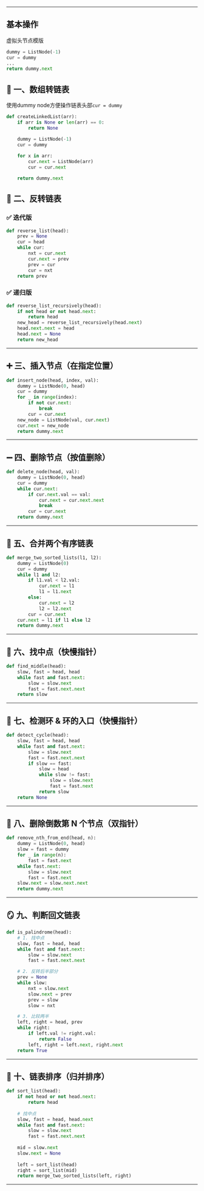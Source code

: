 
---
## 基本操作

虚拟头节点模版
```python
dummy = ListNode(-1)
cur = dummy
...
return dummy.next
```
## **🔁 一、数组转链表**

使用dummy node方便操作链表头部`cur = dummy`

```python
def createLinkedList(arr):
    if arr is None or len(arr) == 0:
        return None

    dummy = ListNode(-1)
    cur = dummy
    
    for x in arr:
	    cur.next = ListNode(arr)
	    cur = cur.next

    return dummy.next

```
## **🔁 二、反转链表**


### **✅ 迭代版**

```python
def reverse_list(head):
    prev = None
    cur = head
    while cur:
        nxt = cur.next
        cur.next = prev
        prev = cur
        cur = nxt
    return prev
```

### **✅ 递归版**

```python
def reverse_list_recursively(head):
    if not head or not head.next:
        return head
    new_head = reverse_list_recursively(head.next)
    head.next.next = head
    head.next = None
    return new_head
```

---

## **➕ 三、插入节点（在指定位置）**

```python
def insert_node(head, index, val):
    dummy = ListNode(0, head)
    cur = dummy
    for _ in range(index):
        if not cur.next:
            break
        cur = cur.next
    new_node = ListNode(val, cur.next)
    cur.next = new_node
    return dummy.next
```

---

## **➖ 四、删除节点（按值删除）**

```python
def delete_node(head, val):
    dummy = ListNode(0, head)
    cur = dummy
    while cur.next:
        if cur.next.val == val:
            cur.next = cur.next.next
            break
        cur = cur.next
    return dummy.next
```

---

## **🔄 五、合并两个有序链表**

```python
def merge_two_sorted_lists(l1, l2):
    dummy = ListNode(0)
    cur = dummy
    while l1 and l2:
        if l1.val < l2.val:
            cur.next = l1
            l1 = l1.next
        else:
            cur.next = l2
            l2 = l2.next
        cur = cur.next
    cur.next = l1 if l1 else l2
    return dummy.next
```

---

## **🧩 六、找中点（快慢指针）**

```python
def find_middle(head):
    slow, fast = head, head
    while fast and fast.next:
        slow = slow.next
        fast = fast.next.next
    return slow
```

---

## **🔁 七、检测环 & 环的入口（快慢指针）**

```python
def detect_cycle(head):
    slow, fast = head, head
    while fast and fast.next:
        slow = slow.next
        fast = fast.next.next
        if slow == fast:
            slow = head
            while slow != fast:
                slow = slow.next
                fast = fast.next
            return slow
    return None
```

---

## **📏 八、删除倒数第 N 个节点（双指针）**

```python
def remove_nth_from_end(head, n):
    dummy = ListNode(0, head)
    slow = fast = dummy
    for _ in range(n):
        fast = fast.next
    while fast.next:
        slow = slow.next
        fast = fast.next
    slow.next = slow.next.next
    return dummy.next
```

---

## **🪞 九、判断回文链表**

```python
def is_palindrome(head):
    # 1. 找中点
    slow, fast = head, head
    while fast and fast.next:
        slow = slow.next
        fast = fast.next.next

    # 2. 反转后半部分
    prev = None
    while slow:
        nxt = slow.next
        slow.next = prev
        prev = slow
        slow = nxt

    # 3. 比较两半
    left, right = head, prev
    while right:
        if left.val != right.val:
            return False
        left, right = left.next, right.next
    return True
```

---

## **🧠 十、链表排序（归并排序）**

```python
def sort_list(head):
    if not head or not head.next:
        return head
    
    # 找中点
    slow, fast = head, head.next
    while fast and fast.next:
        slow = slow.next
        fast = fast.next.next
    
    mid = slow.next
    slow.next = None
    
    left = sort_list(head)
    right = sort_list(mid)
    return merge_two_sorted_lists(left, right)
```

---
